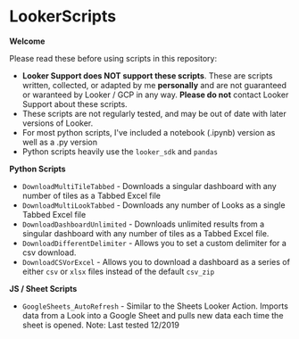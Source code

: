 # LookerScripts



**Welcome**

Please read these before using scripts in this repository: 
- **Looker Support does NOT support these scripts**. These are scripts written, collected, or adapted by me **personally** and are not guaranteed or waranteed by Looker / GCP in any way. **Please do not** contact Looker Support about these scripts. 
- These scripts are not regularly tested, and may be out of date with later versions of Looker.
- For most python scripts, I've included a notebook (.ipynb) version as well as a .py version
- Python scripts heavily use the `looker_sdk` and `pandas`

**Python Scripts**

- `DownloadMultiTileTabbed` - Downloads a singular dashboard with any number of tiles as a Tabbed Excel file
- `DownloadMultiLookTabbed` - Downloads any number of Looks as a single Tabbed Excel file
- `DownloadDashboardUnlimited` - Downloads unlimited results from a singular dashboard with any number of tiles as a Tabbed Excel file. 
- `DownloadDifferentDelimiter` - Allows you to set a custom delimiter for a csv download. 
- `DownloadCSVorExcel` - Allows you to download a dashboard as a series of either `csv` or `xlsx` files instead of the default `csv_zip`

**JS / Sheet Scripts**

- `GoogleSheets_AutoRefresh` - Similar to the Sheets Looker Action. Imports data from a Look into a Google Sheet and pulls new data each time the sheet is opened. Note: Last tested 12/2019

